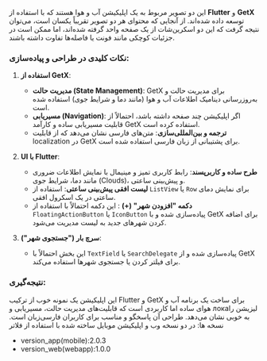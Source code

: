این دو تصویر مربوط به یک اپلیکیشن آب و هوا هستند که با استفاده از **Flutter** و **GetX** توسعه داده شده‌اند. از آنجایی که محتوای هر دو تصویر تقریباً یکسان است، می‌توان نتیجه گرفت که این دو اسکرین‌شات از یک صفحه واحد گرفته شده‌اند، اما ممکن است در جزئیات کوچکی مانند فونت یا فاصله‌ها تفاوت داشته باشند.  

### نکات کلیدی در طراحی و پیاده‌سازی:  

1. **استفاده از GetX**:  
   - **مدیریت حالت (State Management)**: GetX برای مدیریت حالت و به‌روزرسانی دینامیک اطلاعات آب و هوا (مانند دما و شرایط جوی) استفاده شده است.  
   - **مسیریابی (Navigation)**: اگر اپلیکیشن چند صفحه داشته باشد، احتمالاً از قابلیت مسیریابی ساده و کارآمد GetX استفاده کرده است.  
   - **ترجمه و بین‌المللی‌سازی**: متن‌های فارسی نشان می‌دهد که از قابلیت localization در GetX برای پشتیبانی از زبان فارسی استفاده شده است.  

2. **UI با Flutter**:  
   - **طرح ساده و کاربرپسند**: رابط کاربری تمیز و مینیمال با نمایش اطلاعات ضروری مانند دما، شرایط جوی (Clouds)، و پیش‌بینی ساعتی.  
   - **لیست افقی پیش‌بینی ساعتی**: استفاده از `ListView` یا `Row` برای نمایش دمای ساعتی در یک اسکرول افقی.  
   - **دکمه "افزودن شهر" (+)** : این دکمه احتمالاً با استفاده از `FloatingActionButton` یا `IconButton` پیاده‌سازی شده و با GetX برای اضافه کردن شهرهای جدید به لیست مدیریت می‌شود.  
3. **سرچ بار ("جستجوی شهر")**:  
   - این بخش احتمالاً با `TextField` یا `SearchDelegate` پیاده‌سازی شده و از GetX برای فیلتر کردن یا جستجوی شهرها استفاده می‌کند.  

### نتیجه‌گیری:  
این اپلیکیشن یک نمونه خوب از ترکیب Flutter و GetX برای ساخت یک برنامه آب و هوای ساده اما کاربردی است که قابلیت‌های مدیریت حالت، مسیریابی و локаلیزیشن را به خوبی نشان می‌دهد. طراحی آن پاسخگو و مناسب برای کاربران فارسی‌زبان است.
نسخه ها:
در دو نسخه وب و اپلیکیشن موبایل ساخته شده با استفاده از فلاتر 
- version_app(mobile):2.0.3
- version_web(webapp):1.0.0
